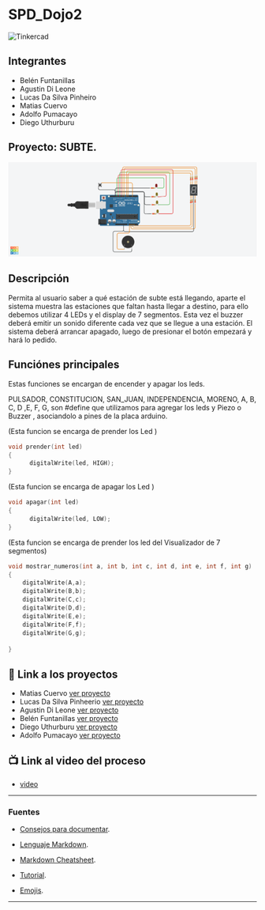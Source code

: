 # SPD_Dojo2
![Tinkercad](Dojo1/Img/Super_Trug.jpg)


## Integrantes 
- Belén Funtanillas
- Agustin Di Leone
- Lucas Da Silva Pinheiro
- Matias Cuervo
- Adolfo Pumacayo
- Diego Uthurburu


## Proyecto: SUBTE.
![Tinkercad](Dojo2/Img/Super_Trug.png)


## Descripción
Permita al usuario saber a qué estación de subte está
llegando, aparte el sistema muestra las estaciones que faltan hasta llegar a destino,
para ello debemos utilizar 4 LEDs y el display de 7 segmentos. Esta vez el buzzer
deberá emitir un sonido diferente cada vez que se llegue a una estación.
El sistema deberá arrancar apagado, luego de presionar el botón empezará y hará lo
pedido.


## Funciónes principales
Estas funciones se encargan de encender y apagar los leds.

 PULSADOR, CONSTITUCION, SAN_JUAN, INDEPENDENCIA, MORENO, A, B, C, D ,E, F, G,
 son #define que utilizamos para agregar los leds y Piezo o Buzzer , asociandolo a pines de la placa arduino.

(Esta funcion se encarga de prender los Led )

~~~ C++ (lenguaje en el que esta escrito)
void prender(int led)
{
	  digitalWrite(led, HIGH);
}
~~~
(Esta funcion se encarga de apagar los Led )

~~~ C++ (lenguaje en el que esta escrito)
void apagar(int led)
{
	  digitalWrite(led, LOW);
}
~~~

  (Esta funcion se encarga de prender los led del Visualizador de 7 segmentos)
~~~ C++ (lenguaje en el que esta escrito)
void mostrar_numeros(int a, int b, int c, int d, int e, int f, int g)
{
    digitalWrite(A,a);
    digitalWrite(B,b);
    digitalWrite(C,c);
    digitalWrite(D,d);
    digitalWrite(E,e);
    digitalWrite(F,f);
    digitalWrite(G,g);

}
~~~

## :robot: Link a los proyectos

- Matias Cuervo [ver proyecto](https://www.tinkercad.com/things/bAElv6KhMQH-super-jaiks-bojo/editel?sharecode=_bEp5xSMT9GE03Re8AFTyAgs6JiUbeiaR-w2N7AYkaI)
- Lucas Da Silva Pinheerio [ver proyecto](https://www.tinkercad.com/things/hFFKjrnNKA3-powerful-densor-habbi/editel?sharecode=hSLlfDFcg9naeE9PNOc5Mizxp4aGDO9vrusrS3fZ20o)
- Agustin Di Leone [ver proyecto](https://www.tinkercad.com/things/fROji6YbE7s-super-trug/editel?sharecode=7sJjtdV6HB2lzgoVJFzteLHUV6UUO2PUq_lvnrYaJLY)
- Belén Funtanillas [ver proyecto](https://www.tinkercad.com/things/cbClac6TBhj-funtanillas-belen-dojo-2/editel?sharecode=mC3mi5-8cOSdtYWYRv6VCc67MJv2ODE3r7J-gGHUJvc)
- Diego Uthurburu [ver proyecto](https://www.tinkercad.com/things/hX1LppnI35c-dojo-numero-dos/editel?sharecode=I-6krSOhWYcZn9OcA2VhyUUXisVNMirJE0aSpEEiqvc)
- Adolfo Pumacayo [ver proyecto](https://www.tinkercad.com/things/iMaFKBlFCc5-stunning-densor/editel?sharecode=kxRxVRCvJHJQY_ZVGjSsjcSrPH5rgW8zqhATnLypyxo)
## :tv: Link al video del proceso
- [video](https://www.youtube.com/watch?v=VyGjE8kx-O0)

---
### Fuentes
- [Consejos para documentar](https://www.sohamkamani.com/how-to-write-good-documentation/#architecture-documentation).

- [Lenguaje Markdown](https://markdown.es/sintaxis-markdown/#linkauto).

- [Markdown Cheatsheet](https://github.com/adam-p/markdown-here/wiki/Markdown-Cheatsheet).

- [Tutorial](https://www.youtube.com/watch?v=oxaH9CFpeEE).

- [Emojis](https://gist.github.com/rxaviers/7360908).

---
